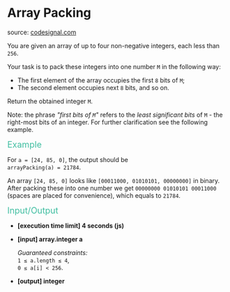 <h1>Array Packing</h1>
<p>source: <a href="https://www.codesignal.com/">codesignal.com</a>
<div><p>You are given an array of up to four non-negative integers, each less than <code>256</code>.</p>
<p>Your task is to pack these integers into one number <code>M</code> in the following way:</p>
<ul>
<li>The first element of the array occupies the first <code>8</code> bits of <code>M</code>;</li>
<li>The second element occupies next <code>8</code> bits, and so on.</li>
</ul>
<p>Return the obtained integer <code>M</code>.</p>
<p>Note: the phrase <em>"first bits of <code>M</code>"</em> refers to the <em>least significant bits</em> of <code>M</code> - the right-most bits of an integer. For further clarification see the following example.</p>
<p><span style="color:#44BFA3;font-size:1.4em">Example</span></p>
<p>For <code>a = [24, 85, 0]</code>, the output should be<br>
<code>arrayPacking(a) = 21784</code>.</p>
<p>An array <code>[24, 85, 0]</code> looks like <code>[00011000, 01010101, 00000000]</code> in binary.<br>
After packing these into one number we get <code>00000000 01010101 00011000</code> (spaces are placed for convenience), which equals to <code>21784</code>.</p>
<p><span style="color:#44BFA3;font-size:1.4em">Input/Output</span></p>
<ul>
<li>
<p><strong>[execution time limit] 4 seconds (js)</strong></p>
</li>
<li>
<p><strong>[input] array.integer a</strong></p>
<p><em>Guaranteed constraints:</em><br>
<code>1 ≤ a.length ≤ 4</code>,<br>
<code>0 ≤ a[i] &lt; 256</code>.</p>
</li>
<li>
<p><strong>[output] integer</strong></p>
</li>
</ul>
</div>